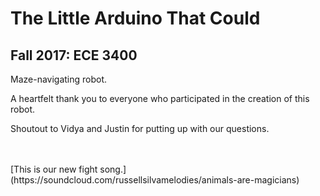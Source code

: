 # The Little Arduino That Could
## Fall 2017: ECE 3400 

Maze-navigating robot.

A heartfelt thank you to everyone who participated in the creation of this robot. 

Shoutout to Vidya and Justin for putting up with our questions.

<br>
<br>
[This is our new fight song.](https://soundcloud.com/russellsilvamelodies/animals-are-magicians)


